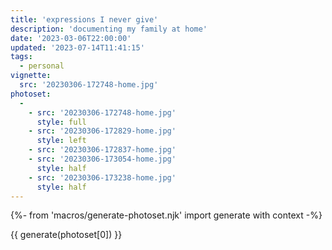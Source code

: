 ```yaml
---
title: 'expressions I never give'
description: 'documenting my family at home'
date: '2023-03-06T22:00:00'
updated: '2023-07-14T11:41:15'
tags:
  - personal
vignette:
  src: '20230306-172748-home.jpg'
photoset:
  - 
    - src: '20230306-172748-home.jpg'
      style: full
    - src: '20230306-172829-home.jpg'
      style: left
    - src: '20230306-172837-home.jpg'
    - src: '20230306-173054-home.jpg'
      style: half
    - src: '20230306-173238-home.jpg'
      style: half
---
```


{%- from 'macros/generate-photoset.njk' import generate with context -%}

{{ generate(photoset[0]) }}

